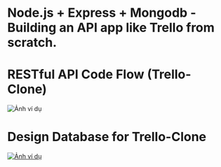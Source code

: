 # Node.js + Express + Mongodb - Building an API app like Trello from scratch.

# RESTful API Code Flow (Trello-Clone)
![Ảnh ví dụ](https://raw.githubusercontent.com/thairyo/trello-clone-api/main/public/RESTfulAPICodeFlow(trello-clone).png)

# Design Database for Trello-Clone
[![Ảnh ví dụ](https://raw.githubusercontent.com/thairyo/trello-clone-api/main/public/RESTfulAPICodeFlow(trello-clone).png)](https://raw.githubusercontent.com/thairyo/trello-clone-api/main/public/database-trello-clone.png)
